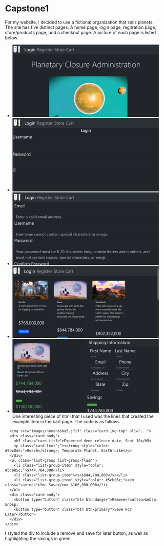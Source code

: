 # Capstone1
For my website, I decided to use a fictional organization that sells planets.
The site has five distinct pages. A home page, login page, regitration page, store/products page, and a checkout page. A picture of each page is listed below.
- ![Home page](./images/capstonehomepage.png)
- ![Login page](./images/capstoneloginpage.png)
- ![Registration page](./images/capstoneregistrationpage.png)
- ![Store page](./images/capstonestorepage.png)
- ![Checkout page](./images/capstonecartpage.png)
One interesting piece of html that I used was the lines that created the example item in the cart page. The code is as follows

> <div class="card" style="width: 50%;">
      <img src="images/nomanssky5.jfif" class="card-img-top" alt="...">
      <div class="card-body">
        <h5 class="card-title">Expected deed release date, Sept 18</h5>
        <p class="card-text";"><strong style="color: #5bc0de;">Reach</strong>, Temporate Planet, Earth-Like</p>
      </div>
      <ul class="list-group list-group-flush">
        <li class="list-group-item" style="color: #5cb85c;">$744,784,000</li>
        <li class="list-group-item"><s>$844,784,000</s></li>
        <li class="list-group-item" style="color: #5cb85c;"><em class="savings">You Save</em> $100,000,000</li>
      </ul>
      <div class="card-body">
        <button type="button" class="btn btn-danger">Remove</button>&nbsp; &nbsp;
        <button type="button" class="btn btn-primary">Save For Later</button>
      </div>
    </div>

I styled the div to include a remove and save for later button, as well as highlighting the savings in green.